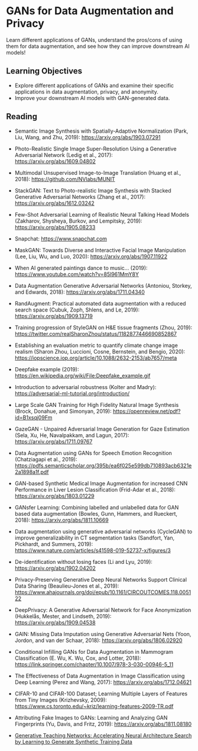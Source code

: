 # GANs for Data Augmentation and Privacy

Learn different applications of GANs, understand the pros/cons of using them for data augmentation, and see how they can improve downstream AI models!

## Learning Objectives

- Explore different applications of GANs and examine their specific applications in data augmentation, privacy, and anonymity.
- Improve your downstream AI models with GAN-generated data.


## Reading

* Semantic Image Synthesis with Spatially-Adaptive Normalization (Park, Liu, Wang, and Zhu, 2019): https://arxiv.org/abs/1903.07291

* Photo-Realistic Single Image Super-Resolution Using a Generative Adversarial Network (Ledig et al., 2017): https://arxiv.org/abs/1609.04802

* Multimodal Unsupervised Image-to-Image Translation (Huang et al., 2018): https://github.com/NVlabs/MUNIT

* StackGAN: Text to Photo-realistic Image Synthesis with Stacked Generative Adversarial Networks (Zhang et al., 2017): https://arxiv.org/abs/1612.03242

* Few-Shot Adversarial Learning of Realistic Neural Talking Head Models (Zakharov, Shysheya, Burkov, and Lempitsky, 2019): https://arxiv.org/abs/1905.08233

* Snapchat: https://www.snapchat.com

* MaskGAN: Towards Diverse and Interactive Facial Image Manipulation (Lee, Liu, Wu, and Luo, 2020): https://arxiv.org/abs/1907.11922

* When AI generated paintings dance to music... (2019): https://www.youtube.com/watch?v=85l961MmY8Y

* Data Augmentation Generative Adversarial Networks (Antoniou, Storkey, and Edwards, 2018): https://arxiv.org/abs/1711.04340

* RandAugment: Practical automated data augmentation with a reduced search space (Cubuk, Zoph, Shlens, and Le, 2019): https://arxiv.org/abs/1909.13719

* Training progression of StyleGAN on H&E tissue fragments (Zhou, 2019): https://twitter.com/realSharonZhou/status/1182877446690852867

* Establishing an evaluation metric to quantify climate change image realism (Sharon Zhou, Luccioni, Cosne, Bernstein, and Bengio, 2020): https://iopscience.iop.org/article/10.1088/2632-2153/ab7657/meta

* Deepfake example (2019): https://en.wikipedia.org/wiki/File:Deepfake_example.gif

* Introduction to adversarial robustness (Kolter and Madry): https://adversarial-ml-tutorial.org/introduction/

* Large Scale GAN Training for High Fidelity Natural Image Synthesis (Brock, Donahue, and Simonyan, 2019): https://openreview.net/pdf?id=B1xsqj09Fm

* GazeGAN - Unpaired Adversarial Image Generation for Gaze Estimation (Sela, Xu, He, Navalpakkam, and Lagun, 2017): https://arxiv.org/abs/1711.09767

* Data Augmentation using GANs for Speech Emotion Recognition (Chatziagapi et al., 2019): https://pdfs.semanticscholar.org/395b/ea6f025e599db710893acb6321e2a1898a1f.pdf

* GAN-based Synthetic Medical Image Augmentation for increased CNN Performance in Liver Lesion Classification (Frid-Adar et al., 2018): https://arxiv.org/abs/1803.01229

* GANsfer Learning: Combining labelled and unlabelled data for GAN based data augmentation (Bowles, Gunn, Hammers, and Rueckert, 2018): https://arxiv.org/abs/1811.10669

* Data augmentation using generative adversarial networks (CycleGAN) to improve generalizability in CT segmentation tasks (Sandfort, Yan, Pickhardt, and Summers, 2019): https://www.nature.com/articles/s41598-019-52737-x/figures/3

* De-identification without losing faces (Li and Lyu, 2019): https://arxiv.org/abs/1902.04202

* Privacy-Preserving Generative Deep Neural Networks Support Clinical Data Sharing (Beaulieu-Jones et al., 2019): https://www.ahajournals.org/doi/epub/10.1161/CIRCOUTCOMES.118.005122

* DeepPrivacy: A Generative Adversarial Network for Face Anonymization (Hukkelås, Mester, and Lindseth, 2019): https://arxiv.org/abs/1909.04538

* GAIN: Missing Data Imputation using Generative Adversarial Nets (Yoon, Jordon, and van der Schaar, 2018): https://arxiv.org/abs/1806.02920

* Conditional Infilling GANs for Data Augmentation in Mammogram Classification (E. Wu, K.  Wu, Cox, and Lotter, 2018): https://link.springer.com/chapter/10.1007/978-3-030-00946-5_11

* The Effectiveness of Data Augmentation in Image Classification using Deep Learning (Perez and Wang, 2017): https://arxiv.org/abs/1712.04621

* CIFAR-10 and CIFAR-100 Dataset; Learning Multiple Layers of Features from Tiny Images (Krizhevsky, 2009): https://www.cs.toronto.edu/~kriz/learning-features-2009-TR.pdf

* Attributing Fake Images to GANs: Learning and Analyzing GAN Fingerprints (Yu, Davis, and Fritz, 2019): https://arxiv.org/abs/1811.08180


* [Generative Teaching Networks: Accelerating Neural Architecture Search by Learning to Generate Synthetic Training Data](https://arxiv.org/abs/1912.07768)

